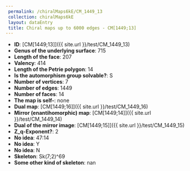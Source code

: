 ```yaml
--- 
 permalink: /chiralMaps6kE/CM_1449_13 
 collection: chiralMaps6kE
 layout: dataEntry
 title: Chiral maps up to 6000 edges - CM[1449;13]
---
```


- **ID**: [CM[1449;13]]({{ site.url }}/test/CM_1449_13)
- **Genus of the underlying surface**: 715
- **Length of the face**: 207
- **Valency**: 414
- **Length of the Petrie polygon**: 14
- **Is the automorphism group solvable?**: S
- **Number of vertices**: 7
- **Number of edges**: 1449
- **Number of faces**: 14
- **The map is self-**: none
- **Dual map**: [CM[1449;16]]({{ site.url }}/test/CM_1449_16)
- **Mirror (enantihomorphic) map**: [CM[1449;14]]({{ site.url }}/test/CM_1449_14)
- **Dual of the mirror image**: [CM[1449;15]]({{ site.url }}/test/CM_1449_15)
- **Z_q-Exponent?**: 2
- **No idea**:  47:14
- **No idea**: Y
- **No idea**: N
- **Skeleton**: Sk(7;2)^69
- **Some other kind of skeleton**: nan
